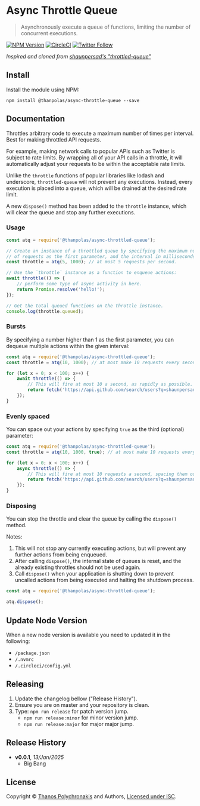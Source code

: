 # Async Throttle Queue

> Asynchronously execute a queue of functions, limiting the number of concurrent executions.

[![NPM Version][npm-image]][npm-url]
[![CircleCI](https://circleci.com/gh/thanpolas/async-throttle-queue.svg?style=svg)](https://circleci.com/gh/thanpolas/async-throttle-queue)
[![Twitter Follow](https://img.shields.io/twitter/follow/thanpolas.svg?label=thanpolas&style=social)](https://twitter.com/thanpolas)

_Inspired and cloned from [shaunpersad's "throttled-queue"][orig-queue]_

## Install

Install the module using NPM:

```
npm install @thanpolas/async-throttle-queue --save
```

## Documentation

Throttles arbitrary code to execute a maximum number of times per interval. Best for making throttled API requests.

For example, making network calls to popular APIs such as Twitter is subject to rate limits. By wrapping all of your API calls in a throttle, it will automatically adjust your requests to be within the acceptable rate limits.

Unlike the `throttle` functions of popular libraries like lodash and underscore, `throttled-queue` will not prevent any executions. Instead, every execution is placed into a queue, which will be drained at the desired rate limit.

A new `dispose()` method has been added to the `throttle` instance, which will clear the queue and stop any further executions.

### Usage

```javascript
const atq = require('@thanpolas/async-throttled-queue');

// Create an instance of a throttled queue by specifying the maximum number
// of requests as the first parameter, and the interval in milliseconds as the second:
const throttle = atq(5, 1000); // at most 5 requests per second.

// Use the `throttle` instance as a function to enqueue actions:
await throttle(() => {
    // perform some type of async activity in here.
    return Promise.resolve('hello!');
});

// Get the total queued functions on the throttle instance.
console.log(throttle.queued);
```

### Bursts

By specifying a number higher than 1 as the first parameter, you can dequeue multiple actions within the given interval:

```javascript
const atq = require('@thanpolas/async-throttled-queue');
const throttle = atq(10, 1000); // at most make 10 requests every second.

for (let x = 0; x < 100; x++) {
    await throttle(() => {
        // This will fire at most 10 a second, as rapidly as possible.
        return fetch('https://api.github.com/search/users?q=shaunpersad');
    });
}
```

### Evenly spaced

You can space out your actions by specifying `true` as the third (optional) parameter:

```javascript
const atq = require('@thanpolas/async-throttled-queue');
const throttle = atq(10, 1000, true); // at most make 10 requests every second, but evenly spaced.

for (let x = 0; x < 100; x++) {
    async throttle(() => {
        // This will fire at most 10 requests a second, spacing them out instead of in a burst.
        return fetch('https://api.github.com/search/users?q=shaunpersad');
    });
}
```

### Disposing

You can stop the throttle and clear the queue by calling the `dispose()` method.

Notes:

1. This will not stop any currently executing actions, but will prevent any further actions from being enqueued.
2. After calling `dispose()`, the internal state of queues is reset, and the already existing throttles should not be used again.
3. Call `dispose()` when your application is shutting down to prevent uncalled actions from being executed and halting the shutdown process.

```javascript
const atq = require('@thanpolas/async-throttled-queue');

atq.dispose();
```

## Update Node Version

When a new node version is available you need to updated it in the following:

-   `/package.json`
-   `/.nvmrc`
-   `/.circleci/config.yml`

## Releasing

1. Update the changelog bellow ("Release History").
1. Ensure you are on master and your repository is clean.
1. Type: `npm run release` for patch version jump.
    - `npm run release:minor` for minor version jump.
    - `npm run release:major` for major major jump.

## Release History

-   **v0.0.1**, _13/Jan/2025_
    -   Big Bang

## License

Copyright © [Thanos Polychronakis][thanpolas] and Authors, [Licensed under ISC](/LICENSE).

[npm-url]: https://npmjs.org/package/@thanpolas/async-throttle-queue
[npm-image]: https://img.shields.io/npm/v/@thanpolas/async-throttle-queue.svg
[thanpolas]: https://github.com/thanpolas
[orig-queue]: https://github.com/shaunpersad/throttled-queue
